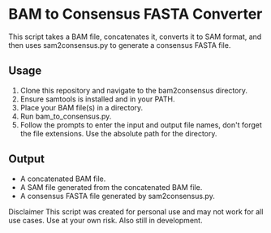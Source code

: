 # BAM to Consensus FASTA Converter
This script takes a BAM file, concatenates it, converts it to SAM format, and then uses sam2consensus.py to generate a consensus FASTA file.

## Usage
1. Clone this repository and navigate to the bam2consensus directory.
2. Ensure samtools is installed and in your PATH.
3. Place your BAM file(s) in a directory.
4. Run bam_to_consensus.py.
5. Follow the prompts to enter the input and output file names, don't forget the file extensions. Use the absolute path for the directory.

## Output
* A concatenated BAM file.
* A SAM file generated from the concatenated BAM file.
* A consensus FASTA file generated by sam2consensus.py.

Disclaimer
This script was created for personal use and may not work for all use cases. Use at your own risk. Also still in development.
